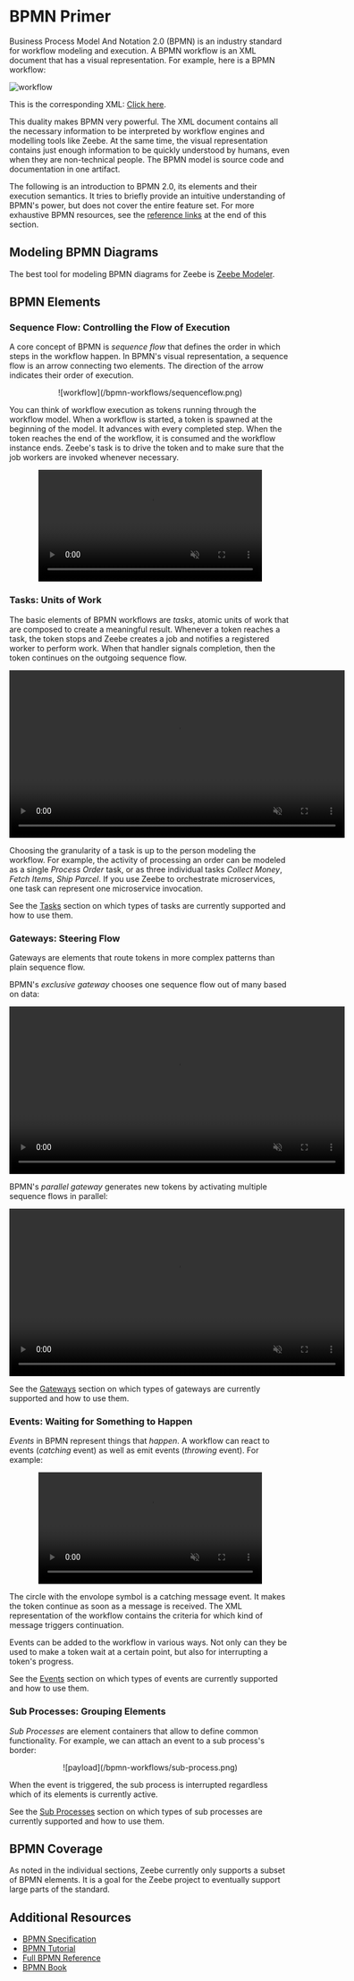 # BPMN Primer

Business Process Model And Notation 2.0 (BPMN) is an industry standard for workflow modeling and execution. A BPMN workflow is an XML document that has a visual representation. For example, here is a BPMN workflow:

![workflow](/bpmn-workflows/workflow.png)

This is the corresponding XML: <a href="/bpmn-workflows/workflow.bpmn" target="_blank">Click here</a>.

This duality makes BPMN very powerful. The XML document contains all the necessary information to be interpreted by workflow engines and modelling tools like Zeebe. At the same time, the visual representation contains just enough information to be quickly understood by humans, even when they are non-technical people. The BPMN model is source code and documentation in one artifact.

The following is an introduction to BPMN 2.0, its elements and their execution semantics. It tries to briefly provide an intuitive understanding of BPMN's power, but does not cover the entire feature set. For more exhaustive BPMN resources, see the [reference links](#additional-resources) at the end of this section.

## Modeling BPMN Diagrams

The best tool for modeling BPMN diagrams for Zeebe is [Zeebe Modeler](https://github.com/zeebe-io/zeebe-modeler/releases).

## BPMN Elements

### Sequence Flow: Controlling the Flow of Execution

A core concept of BPMN is *sequence flow* that defines the order in which steps in the workflow happen. In BPMN's visual representation, a sequence flow is an arrow connecting two elements. The direction of the arrow indicates their order of execution.

<center>
![workflow](/bpmn-workflows/sequenceflow.png)
</center>

You can think of workflow execution as tokens running through the workflow model. When a workflow is started, a token is spawned at the beginning of the model. It advances with every completed step. When the token reaches the end of the workflow, it is consumed and the workflow instance ends. Zeebe's task is to drive the token and to make sure that the job workers are invoked whenever necessary.

<center>
<video src="/bpmn-workflows/sequenceflow.mp4" autoplay muted loop height="200px"></video>
</center>

### Tasks: Units of Work

The basic elements of BPMN workflows are *tasks*, atomic units of work that are composed to create a meaningful result. Whenever a token reaches a task, the token stops and Zeebe creates a job and notifies a registered worker to perform work. When that handler signals completion, then the token continues on the outgoing sequence flow.

<center>
<video src="/bpmn-workflows/tasks.mp4" autoplay muted loop height="300px"></video>
</center>

Choosing the granularity of a task is up to the person modeling the workflow. For example, the activity of processing an order can be modeled as a single *Process Order* task, or as three individual tasks *Collect Money*, *Fetch Items*, *Ship Parcel*. If you use Zeebe to orchestrate microservices, one task can represent one microservice invocation.

See the [Tasks](/bpmn-workflows/tasks.html) section on which types of tasks are currently supported and how to use them.

### Gateways: Steering Flow

Gateways are elements that route tokens in more complex patterns than plain sequence flow.

BPMN's *exclusive gateway* chooses one sequence flow out of many based on data:

<center>
<video src="/bpmn-workflows/exclusive-gw.mp4" autoplay muted loop height="300px"></video>
</center>

BPMN's *parallel gateway* generates new tokens by activating multiple sequence flows in parallel:

<center>
<video src="/bpmn-workflows/parallel-gw.mp4" autoplay muted loop height="300px"></video>
</center>

See the [Gateways](/bpmn-workflows/gateways.html) section on which types of gateways are currently supported and how to use them.

### Events: Waiting for Something to Happen

*Events* in BPMN represent things that *happen*. A workflow can react to events (*catching* event) as well as emit events (*throwing* event). For example:

<center>
<video src="/bpmn-workflows/catch-event.mp4" autoplay muted loop height="200px"></video>
</center>

The circle with the envolope symbol is a catching message event. It makes the token continue as soon as a message is received. The XML representation of the workflow contains the criteria for which kind of message triggers continuation.

Events can be added to the workflow in various ways. Not only can they be used to make a token wait at a certain point, but also for interrupting a token's progress.

See the [Events](/bpmn-workflows/events.html) section on which types of events are currently supported and how to use them.

### Sub Processes: Grouping Elements

*Sub Processes* are element containers that allow to define common functionality. For example, we can attach an event to a sub process's border:

<!-- TODO: replace by token sim gif -->

<center>
![payload](/bpmn-workflows/sub-process.png)
</center>

When the event is triggered, the sub process is interrupted regardless which of its elements is currently active.

See the [Sub Processes](/bpmn-workflows/subprocesses.html) section on which types of sub processes are currently supported and how to use them.

## BPMN Coverage

As noted in the individual sections, Zeebe currently only supports a subset of BPMN elements. It is a goal for the Zeebe project to eventually support large parts of the standard.

## Additional Resources

* [BPMN Specification](http://www.bpmn.org/)
* [BPMN Tutorial](https://camunda.com/bpmn/)
* [Full BPMN Reference](https://camunda.com/bpmn/reference/)
* [BPMN Book](https://www.amazon.com/Real-Life-BPMN-3rd-introductions-CMMN-ebook/dp/B01NAL67J8)